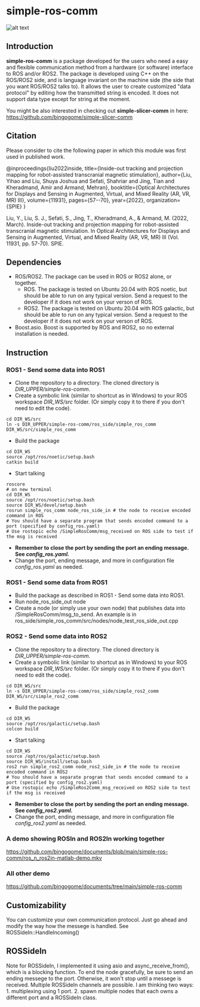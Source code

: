 # simple-ros-comm
![alt text](https://github.com/bingogome/documents/blob/main/simple-ros-comm/design.drawio.png)
## Introduction

**simple-ros-comm** is a package developed for the users who need a easy and flexible communication method from a hardware (or software) interface to ROS and/or ROS2. The package is developed using C++ on the ROS/ROS2 side, and is language invariant on the machine side (the side that you want ROS/ROS2 talks to). 
It allows the user to create customized "data protocol" by editing how the transmitted string is encoded. It does not support data type except for string at the moment.

You might be also interested in checking out **simple-slicer-comm** in here: https://github.com/bingogome/simple-slicer-comm

## Citation

Please consider to cite the following paper in which this module was first used in published work.

@inproceedings{liu2022inside,
  title={Inside-out tracking and projection mapping for robot-assisted transcranial magnetic stimulation},
  author={Liu, Yihao and Liu, Shuya Joshua and Sefati, Shahriar and Jing, Tian and Kheradmand, Amir and Armand, Mehran},
  booktitle={Optical Architectures for Displays and Sensing in Augmented, Virtual, and Mixed Reality (AR, VR, MR) III},
  volume={11931},
  pages={57--70},
  year={2022},
  organization={SPIE}
}

Liu, Y., Liu, S. J., Sefati, S., Jing, T., Kheradmand, A., & Armand, M. (2022, March). Inside-out tracking and projection mapping for robot-assisted transcranial magnetic stimulation. In Optical Architectures for Displays and Sensing in Augmented, Virtual, and Mixed Reality (AR, VR, MR) III (Vol. 11931, pp. 57-70). SPIE.

## Dependencies
- ROS/ROS2. The package can be used in ROS or ROS2 alone, or together.
	- ROS. The package is tested on Ubuntu 20.04 with ROS noetic, but should be able to run on any typical version. Send a request to the developer if it does not work on your verson of ROS.
	- ROS2. The package is tested on Ubuntu 20.04 with ROS galactic, but should be able to run on any typical version. Send a request to the developer if it does not work on your verson of ROS.
- Boost.asio. Boost is supported by ROS and ROS2, so no external installation is needed.

## Instruction

### ROS1 - Send some data into ROS1
- Clone the repository to a directory. The cloned directory is *DIR_UPPER/simple-ros-comm*.
- Create a symbolic link (similar to shortcut as in Windows) to your ROS workspace *DIR_WS/src* folder. (Or simply copy it to there if you don't need to edit the code).
```
cd DIR_WS/src
ln -s DIR_UPPER/simple-ros-comm/ros_side/simple_ros_comm DIR_WS/src/simple_ros_comm
```
- Build the package
```
cd DIR_WS
source /opt/ros/noetic/setup.bash
catkin build
```
- Start talking
```
roscore
# on new terminal
cd DIR_WS
source /opt/ros/noetic/setup.bash
source DIR_WS/devel/setup.bash
rosrun simple_ros_comm node_ros_side_in # the node to receive encoded command in ROS
# You should have a separate program that sends encoded command to a port (specified by config_ros.yaml)
# Use rostopic echo /SimpleRosComm/msg_received on ROS side to test if the msg is received

```
- **Remember to close the port by sending the port an ending message. See *config_ros.yaml.***
- Change the port, ending message, and more in configuration file *config_ros.yaml* as needed.

### ROS1 - Send some data from ROS1
- Build the package as described in ROS1 - Send some data into ROS1.
- Run node_ros_side_out node
- Create a node (or simply use your own node) that publishes data into /SimpleRosComm/msg_to_send. An example is in ros_side/simple_ros_comm/src/nodes/node_test_ros_side_out.cpp

### ROS2 - Send some data into ROS2
- Clone the repository to a directory. The cloned directory is *DIR_UPPER/simple-ros-comm*.
- Create a symbolic link (similar to shortcut as in Windows) to your ROS workspace *DIR_WS/src* folder. (Or simply copy it to there if you don't need to edit the code).
```
cd DIR_WS/src
ln -s DIR_UPPER/simple-ros-comm/ros_side/simple_ros2_comm DIR_WS/src/simple_ros2_comm
```
- Build the package
```
cd DIR_WS
source /opt/ros/galactic/setup.bash
colcon build
```
- Start talking
```
cd DIR_WS
source /opt/ros/galactic/setup.bash
source DIR_WS/install/setup.bash
ros2 run simple_ros2_comm node_ros2_side_in # the node to receive encoded command in ROS2
# You should have a separate program that sends encoded command to a port (specified by config_ros2.yaml)
# Use rostopic echo /SimpleRos2Comm_msg_received on ROS2 side to test if the msg is received

```
- **Remember to close the port by sending the port an ending message. See *config_ros2.yaml.***
- Change the port, ending message, and more in configuration file *config_ros2.yaml* as needed.

### A demo showing ROSIn and ROS2In working together
https://github.com/bingogome/documents/blob/main/simple-ros-comm/ros_n_ros2in-matlab-demo.mkv

### All other demo
https://github.com/bingogome/documents/tree/main/simple-ros-comm

## Customizability
You can customize your own communication protocol. Just go ahead and modify the way how the messege is handled. See ROSSideIn::HandleIncoming()

## ROSSideIn
Note for ROSSideIn, I implemented it using asio and async_receive_from(), which is a blocking function. To end the node gracefully, be sure to send an ending messege to the port. Otherwise, it won't stop until a messege is received.
Multiple ROSSideIn channels are possible. I am thinking two ways: 1. multiplexing using 1 port. 2. spawn multiple nodes that each owns a different port and a ROSSideIn class.

